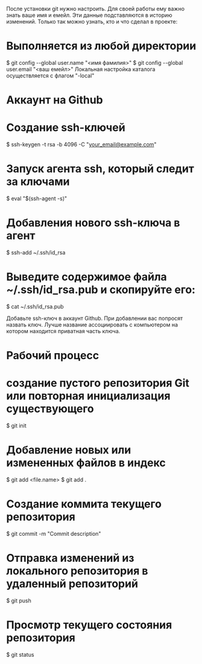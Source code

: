 После установки git нужно настроить. Для своей работы ему важно знать ваше имя и емейл. Эти данные подставляются в историю изменений. Только так можно узнать, кто и что сделал в проекте:

# Выполняется из любой директории
$ git config --global user.name "<имя фамилия>"
$ git config --global user.email "<ваш емейл>"
Локальная настройка каталога осуществляется с флагом "-local" 

# Аккаунт на Github

# Создание ssh-ключей
$ ssh-keygen -t rsa -b 4096 -C "your_email@example.com"

# Запуск агента ssh, который следит за ключами
$ eval "$(ssh-agent -s)"

# Добавления нового ssh-ключа в агент
$ ssh-add ~/.ssh/id_rsa

# Выведите содержимое файла ~/.ssh/id_rsa.pub и скопируйте его:
$ cat ~/.ssh/id_rsa.pub

Добавьте ssh-ключ в аккаунт Github. При добавлении вас попросят назвать ключ.
Лучше название ассоциировать с компьютером на котором находится приватная часть ключа.

# Рабочий процесс

# создание пустого репозитория Git или повторная инициализация существующего
$ git init

# Добавление новых или измененных файлов в индекс
$ git add <file.name> 
$ git add .

# Создание коммита текущего репозитория
$ git commit -m "Commit description"

# Отправка изменений из локального репозитория в удаленный репозиторий
$ git push

# Просмотр текущего состояния репозитория
$ git status 

